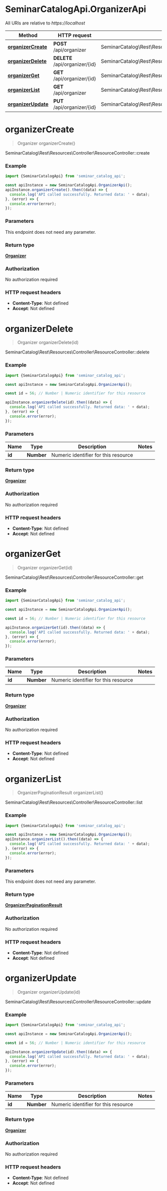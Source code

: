 # SeminarCatalogApi.OrganizerApi

All URIs are relative to *https://localhost*

Method | HTTP request | Description
------------- | ------------- | -------------
[**organizerCreate**](OrganizerApi.md#organizerCreate) | **POST** /api/organizer | SeminarCatalog\\Rest\\Resources\\Controller\\ResourceController::create
[**organizerDelete**](OrganizerApi.md#organizerDelete) | **DELETE** /api/organizer/{id} | SeminarCatalog\\Rest\\Resources\\Controller\\ResourceController::delete
[**organizerGet**](OrganizerApi.md#organizerGet) | **GET** /api/organizer/{id} | SeminarCatalog\\Rest\\Resources\\Controller\\ResourceController::get
[**organizerList**](OrganizerApi.md#organizerList) | **GET** /api/organizer | SeminarCatalog\\Rest\\Resources\\Controller\\ResourceController::list
[**organizerUpdate**](OrganizerApi.md#organizerUpdate) | **PUT** /api/organizer/{id} | SeminarCatalog\\Rest\\Resources\\Controller\\ResourceController::update


<a name="organizerCreate"></a>
# **organizerCreate**
> Organizer organizerCreate()

SeminarCatalog\\Rest\\Resources\\Controller\\ResourceController::create

### Example
```javascript
import {SeminarCatalogApi} from 'seminar_catalog_api';

const apiInstance = new SeminarCatalogApi.OrganizerApi();
apiInstance.organizerCreate().then((data) => {
  console.log('API called successfully. Returned data: ' + data);
}, (error) => {
  console.error(error);
});

```

### Parameters
This endpoint does not need any parameter.

### Return type

[**Organizer**](Organizer.md)

### Authorization

No authorization required

### HTTP request headers

 - **Content-Type**: Not defined
 - **Accept**: Not defined

<a name="organizerDelete"></a>
# **organizerDelete**
> Organizer organizerDelete(id)

SeminarCatalog\\Rest\\Resources\\Controller\\ResourceController::delete

### Example
```javascript
import {SeminarCatalogApi} from 'seminar_catalog_api';

const apiInstance = new SeminarCatalogApi.OrganizerApi();

const id = 56; // Number | Numeric identifier for this resource

apiInstance.organizerDelete(id).then((data) => {
  console.log('API called successfully. Returned data: ' + data);
}, (error) => {
  console.error(error);
});

```

### Parameters

Name | Type | Description  | Notes
------------- | ------------- | ------------- | -------------
 **id** | **Number**| Numeric identifier for this resource | 

### Return type

[**Organizer**](Organizer.md)

### Authorization

No authorization required

### HTTP request headers

 - **Content-Type**: Not defined
 - **Accept**: Not defined

<a name="organizerGet"></a>
# **organizerGet**
> Organizer organizerGet(id)

SeminarCatalog\\Rest\\Resources\\Controller\\ResourceController::get

### Example
```javascript
import {SeminarCatalogApi} from 'seminar_catalog_api';

const apiInstance = new SeminarCatalogApi.OrganizerApi();

const id = 56; // Number | Numeric identifier for this resource

apiInstance.organizerGet(id).then((data) => {
  console.log('API called successfully. Returned data: ' + data);
}, (error) => {
  console.error(error);
});

```

### Parameters

Name | Type | Description  | Notes
------------- | ------------- | ------------- | -------------
 **id** | **Number**| Numeric identifier for this resource | 

### Return type

[**Organizer**](Organizer.md)

### Authorization

No authorization required

### HTTP request headers

 - **Content-Type**: Not defined
 - **Accept**: Not defined

<a name="organizerList"></a>
# **organizerList**
> OrganizerPaginationResult organizerList()

SeminarCatalog\\Rest\\Resources\\Controller\\ResourceController::list

### Example
```javascript
import {SeminarCatalogApi} from 'seminar_catalog_api';

const apiInstance = new SeminarCatalogApi.OrganizerApi();
apiInstance.organizerList().then((data) => {
  console.log('API called successfully. Returned data: ' + data);
}, (error) => {
  console.error(error);
});

```

### Parameters
This endpoint does not need any parameter.

### Return type

[**OrganizerPaginationResult**](OrganizerPaginationResult.md)

### Authorization

No authorization required

### HTTP request headers

 - **Content-Type**: Not defined
 - **Accept**: Not defined

<a name="organizerUpdate"></a>
# **organizerUpdate**
> Organizer organizerUpdate(id)

SeminarCatalog\\Rest\\Resources\\Controller\\ResourceController::update

### Example
```javascript
import {SeminarCatalogApi} from 'seminar_catalog_api';

const apiInstance = new SeminarCatalogApi.OrganizerApi();

const id = 56; // Number | Numeric identifier for this resource

apiInstance.organizerUpdate(id).then((data) => {
  console.log('API called successfully. Returned data: ' + data);
}, (error) => {
  console.error(error);
});

```

### Parameters

Name | Type | Description  | Notes
------------- | ------------- | ------------- | -------------
 **id** | **Number**| Numeric identifier for this resource | 

### Return type

[**Organizer**](Organizer.md)

### Authorization

No authorization required

### HTTP request headers

 - **Content-Type**: Not defined
 - **Accept**: Not defined

